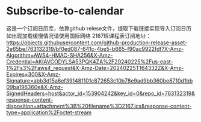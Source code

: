 # Subscribe-to-calendar
这是一个订阅日历库，依靠github relese文件，提取下载链接实现导入订阅日历
如出现加载缓慢情况请使用国际网络
2167班课程表订阅地址：
https://objects.githubusercontent.com/github-production-release-asset-2e65be/763132319/bf0ed087-641c-4be5-b665-f90ac9922fdf?X-Amz-Algorithm=AWS4-HMAC-SHA256&X-Amz-Credential=AKIAVCODYLSA53PQK4ZA%2F20240225%2Fus-east-1%2Fs3%2Faws4_request&X-Amz-Date=20240225T164332Z&X-Amz-Expires=300&X-Amz-Signature=abb3d15a6ef391481101c872653c10b78e9ad9bb360be8710d1bb09ba196360e&X-Amz-SignedHeaders=host&actor_id=153904242&key_id=0&repo_id=763132319&response-content-disposition=attachment%3B%20filename%3D2167.ics&response-content-type=application%2Foctet-stream
